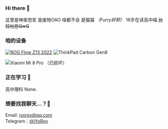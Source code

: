 ### Hi there 👋
这里是神楽悠苼 
是废物OAO 啥都不会
是猫猫 *（Furry好耶）* 
16岁在读高中喵 
~~比较社恐QwQ~~  

### 咱的设备
[![ROG Flow Z13 2022](https://img.shields.io/badge/ROG%20Flow%20Z13%202022-000000?style=flat-square&logo=asus&logoColor=FF0000&labelColor=000000)](https://rog.asus.com.cn/laptops/rog-flow/rog-flow-z13-2022-series)
![ThinkPad Carbon Gen8](https://img.shields.io/badge/ThinkPad%20Carbon%20Gen8-FF0000?style=flat-square&logo=lenovo&logoColor=FFFFFF&labelColor=FF0000)

![Xiaomi Mi 8 Pro （已损坏）](https://img.shields.io/badge/Xiaomi%20Mi8%20Pro-bbbbbb?style=flat-square&logo=xiaomi&logoColor=FFFFFF&labelColor=bbbbbb)

### 正在学习 🌱
高中理科
None.

### 想要找我聊天...？💬
Email: [iyoroy@qq.com](mailto:iyoroy@qq.com)  
Telegram：[@iYoRoy](https://t.me/iYoRoy)  

<!--
**KaguraiYoRoy/KaguraiYoRoy** is a ✨ _special_ ✨ repository because its `README.md` (this file) appears on your GitHub profile.

Here are some ideas to get you started:

- 🔭 I’m currently working on ...
- 🌱 I’m currently learning ...
- 👯 I’m looking to collaborate on ...
- 🤔 I’m looking for help with ...
- 💬 Ask me about ...
- 📫 How to reach me: ...
- 😄 Pronouns: ...
- ⚡ Fun fact: ...
-->
